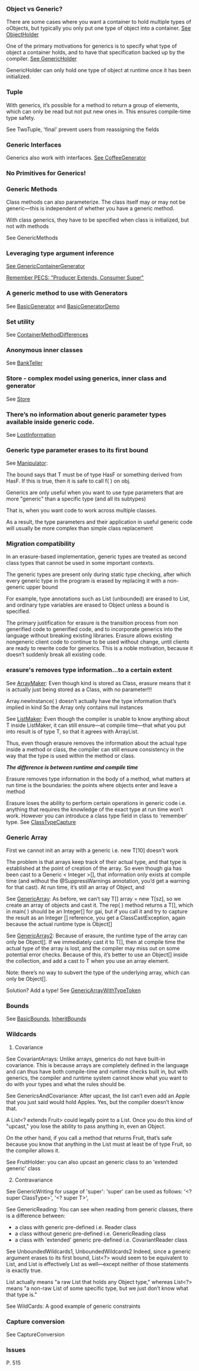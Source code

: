 ### Object vs Generic?

There are some cases where you want a container to hold multiple types of oObjects, but typically you only put one type of object into a container.
[See ObjectHolder](https://github.com/werdnakof/MyProgrammingNotes/blob/master/src/generics/ObjectHolder.java)

One of the primary motivations for generics is to specify what type of object a container holds, and to have that specification backed up by the compiler.
[See GenericHolder](https://github.com/werdnakof/MyProgrammingNotes/blob/master/src/generics/GenericHolder.java)

GenericHolder can only hold one type of object at runtime once
it has been initialized.

### Tuple
With generics, it’s possible for a method to return a group of
elements, which can only be read but not put new ones in.
This ensures compile-time type safety.

See TwoTuple, 'final' prevent users from reassigning the fields

### Generic Interfaces

Generics also work with interfaces. [See CoffeeGenerator](https://github.com/werdnakof/MyProgrammingNotes/blob/master/src/generics/CoffeeGenerator.java)

### No Primitives for Generics!

### Generic Methods

Class methods can also parameterize.
The class itself may or may not be generic—this is independent of whether you
have a generic method.

With class generics, they have to be specified when class is initialized,
but not with methods

See GenericMethods

### Leveraging type argument inference

[See GenericContainerGenerator](https://github.com/werdnakof/MyProgrammingNotes/blob/master/src/generics/GenericContainerGenerator.java)

[Remember PECS: "Producer Extends, Consumer Super"](https://stackoverflow.com/questions/4343202/difference-between-super-t-and-extends-t-in-java)

### A generic method to use with Generators

See [BasicGenerator](https://github.com/werdnakof/MyProgrammingNotes/blob/master/src/generics/BasicGenerator.java) and [BasicGeneratorDemo](https://github.com/werdnakof/MyProgrammingNotes/blob/master/src/generics/BasicGeneratorDemo.java)

### Set utility

See [ContainerMethodDifferences](https://github.com/werdnakof/MyProgrammingNotes/blob/master/src/generics/ContainerMethodDifferences.java)

### Anonymous inner classes

See [BankTeller](https://github.com/werdnakof/MyProgrammingNotes/blob/master/src/generics/BankTeller.java)

### Store - complex model using generics, inner class and generator

See [Store](https://github.com/werdnakof/MyProgrammingNotes/blob/master/src/generics/Store.java)

### There’s no information about generic parameter types available inside generic code.

See [LostInformation](https://github.com/werdnakof/MyProgrammingNotes/blob/master/src/generics/LostInformation.java)

### Generic type parameter erases to its first bound

See [Manipulator](https://github.com/werdnakof/MyProgrammingNotes/blob/master/src/generics/Manipulator.java):

The bound <T extends HasF> says that T must be of type HasF or something derived from HasF. If this is true, then it is safe to call f( ) on obj.

Generics are only useful when you want to use type parameters that are more "generic" than a specific type (and all its subtypes)

That is, when you want code to work across multiple classes.

As a result, the type parameters and their application in useful generic code will usually be more complex than simple class replacement

### Migration compatibility

In an erasure-based implementation, generic types are treated as second class types that cannot be used in some important contexts.

The generic types are present only during static type checking, after which every generic type in the program is erased by replacing it with a non-generic upper bound

For example, type annotations such as List<T> (unbounded) are erased to List, and ordinary type variables are erased to Object unless a bound is specified.

The primary justification for erasure is the transition process from non generified code to generified code, and to incorporate generics into the language without breaking existing libraries. Erasure allows existing nongeneric client code to continue to be used without change, until clients are ready to rewrite code for generics. This is a noble motivation, because it doesn’t suddenly break all existing code.

### erasure's removes type information...to a certain extent

See [ArrayMaker](https://github.com/werdnakof/MyProgrammingNotes/blob/master/src/generics/ArrayMaker.java):
Even though kind is stored as Class<T>, erasure means that it is actually just being stored
as a Class, with no parameter!!!

Array.newInstance( ) doesn’t actually have the type information that’s implied in kind
So the Array only contains null instances

See [ListMaker](https://github.com/werdnakof/MyProgrammingNotes/blob/master/src/generics/ListMaker.java):
Even though the compiler is unable to know anything about T inside ListMaker,
it can still ensure—at compile time—that what you put into result is of type T,
so that it agrees with ArrayList<T>.

Thus, even though erasure removes the information about the actual type inside a method or class, the compiler can still ensure consistency in the way that the type is used within the method or class.

**_The difference is between runtime and compile time_**

Erasure removes type information in the body of a method, what matters at run time
is the boundaries: the points where objects enter and leave a method

Erasure loses the ability to perform certain operations in generic code i.e. anything that requires the knowledge of the exact type at run time won’t work. However you can introduce a class type field in class to 'remember' type. See [ClassTypeCapture](https://github.com/werdnakof/MyProgrammingNotes/blob/master/src/generics/ClassTypeCapture.java)

### Generic Array ###

First we cannot init an array with a generic i.e. new T[10] doesn't work

The problem is that arrays keep track of their actual type, and that type is established at the
point of creation of the array. So even though gia has been cast to a Generic < Integer >[],
that information only exists at compile time (and without the @SuppressWarnings
annotation, you’d get a warning for that cast). At run time, it’s still an array of Object, and

See [GenericArray](https://github.com/werdnakof/MyProgrammingNotes/blob/master/src/generics/GenericArray.java):
As before, we can’t say T[] array = new T[sz], so we create an array of objects and cast it.
The rep( ) method returns a T[], which in main( ) should be an Integer[] for gai, but if
you call it and try to capture the result as an Integer [] reference, you get a
ClassCastException, again because the actual runtime type is Object[]

See [GenericArray2](https://github.com/werdnakof/MyProgrammingNotes/blob/master/src/generics/GenericArray2.java):
Because of erasure, the runtime type of the array can only be Object[]. If we immediately
cast it to T[], then at compile time the actual type of the array is lost, and the compiler may
miss out on some potential error checks. Because of this, it’s better to use an Object[] inside
the collection, and add a cast to T when you use an array element.

Note: there’s no way to subvert the type of the underlying array, which can only be Object[].

Solution? Add a type! See [GenericArrayWithTypeToken](https://github.com/werdnakof/MyProgrammingNotes/blob/master/src/generics/GenericArrayWithTypeToken.java)

### Bounds ###

See [BasicBounds](https://github.com/werdnakof/MyProgrammingNotes/blob/master/src/generics/BasicBounds.java), [InheritBounds](https://github.com/werdnakof/MyProgrammingNotes/blob/master/src/generics/InheritBounds.java)

### Wildcards ###

1. Covariance

See CovariantArrays:
Unlike arrays, generics do not have built-in covariance. This is
because arrays are completely defined in the language and can thus have both compile-time
and runtime checks built in, but with generics, the compiler and runtime system cannot
know what you want to do with your types and what the rules should be.

See GenericsAndCovariance:
After upcast, the list can’t even add an Apple that you just said would hold Apples.
Yes, but the compiler doesn’t know that.

A List<? extends Fruit> could legally point to a List<Orange>. Once you do this
kind of "upcast," you lose the ability to pass anything in, even an Object.

On the other hand, if you call a method that returns Fruit, that’s safe because you know that
anything in the List must at least be of type Fruit, so the compiler allows it.

See FruitHolder:
you can also upcast an generic class to an 'extended generic' class

2. Contravariance

See GenericWriting for usage of 'super':
'super' can be used as follows:
'<? super ClassType>', '<? super T>',

See GenericReading:
You can see when reading from generic classes, there is a difference between:
- a class with generic pre-defined i.e. Reader class
- a class without generic pre-defined i.e. GenericReading class
- a class with 'extended' generic pre-defined i.e. CovariantReader class

See UnboundedWildcards1, UnboundedWildcards2
Indeed, since a generic argument erases to its first bound,
List<?> would seem to be equivalent to List<Object>, and List is effectively
List<Object> as well—except neither of those statements is exactly true.

List actually means "a raw List that holds any Object type," whereas List<?> means
"a non-raw List of some specific type, but we just don’t know what that type is."

See WildCards:
A good example of generic constraints

### Capture conversion ###
See CaptureConversion

### Issues ###
P. 515

<!--stackedit_data:
eyJoaXN0b3J5IjpbMTMzNjY1NTI4NywxNTI0NTIxMDc3XX0=
-->